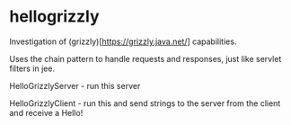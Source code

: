 # hellogrizzly

Investigation of (grizzly)[https://grizzly.java.net/] capabilities.

Uses the chain pattern to handle requests and responses, just like
servlet filters in jee.

HelloGrizzlyServer - run this server

HelloGrizzlyClient - run this and send strings to the server from the client and 
receive a Hello!


